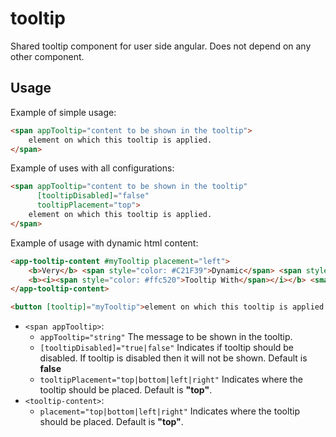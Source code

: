 # tooltip

Shared tooltip component for user side angular. Does not depend on any other component.

## Usage

Example of simple usage:

```html
<span appTooltip="content to be shown in the tooltip">
    element on which this tooltip is applied.
</span>
```

Example of uses with all configurations:

```html
<span appTooltip="content to be shown in the tooltip"
      [tooltipDisabled]="false"
      tooltipPlacement="top">
    element on which this tooltip is applied.
</span>
```

Example of usage with dynamic html content:

```html
<app-tooltip-content #myTooltip placement="left">
    <b>Very</b> <span style="color: #C21F39">Dynamic</span> <span style="color: #00b3ee">Reusable</span>
    <b><i><span style="color: #ffc520">Tooltip With</span></i></b> <small>Html support</small>.
</app-tooltip-content>

<button [tooltip]="myTooltip">element on which this tooltip is applied.</button>
```

* `<span appTooltip>`:
  * `appTooltip="string"` The message to be shown in the tooltip.
  * `[tooltipDisabled]="true|false"` Indicates if tooltip should be disabled. If tooltip is disabled then it will not be shown. Default is **false**
  * `tooltipPlacement="top|bottom|left|right"` Indicates where the tooltip should be placed. Default is **"top"**.
* `<tooltip-content>`:
  * `placement="top|bottom|left|right"` Indicates where the tooltip should be placed. Default is **"top"**.
